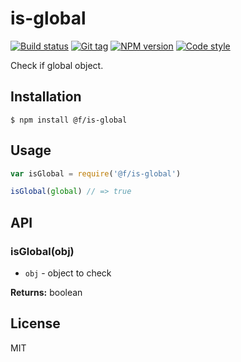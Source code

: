 
# is-global

[![Build status][travis-image]][travis-url]
[![Git tag][git-image]][git-url]
[![NPM version][npm-image]][npm-url]
[![Code style][standard-image]][standard-url]

Check if global object.

## Installation

    $ npm install @f/is-global

## Usage

```js
var isGlobal = require('@f/is-global')

isGlobal(global) // => true
```

## API

### isGlobal(obj)

- `obj` - object to check

**Returns:** boolean

## License

MIT

[travis-image]: https://img.shields.io/travis/micro-js/is-global.svg?style=flat-square
[travis-url]: https://travis-ci.org/micro-js/is-global
[git-image]: https://img.shields.io/github/tag/micro-js/is-global.svg
[git-url]: https://github.com/micro-js/is-global
[standard-image]: https://img.shields.io/badge/code%20style-standard-brightgreen.svg?style=flat
[standard-url]: https://github.com/feross/standard
[npm-image]: https://img.shields.io/npm/v/@f/is-global.svg?style=flat-square
[npm-url]: https://npmjs.org/package/@f/is-global
